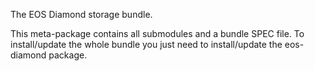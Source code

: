 The EOS Diamond storage bundle.

This meta-package contains all submodules and a bundle SPEC file. 
To install/update the whole bundle you just need to install/update the eos-diamond package.
